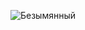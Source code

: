 ![Безымянный](https://github.com/XMAZEPRODUCTION/Task_1/assets/151576782/0b087489-333d-429c-999a-bd6f9de50a18)

